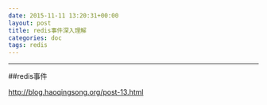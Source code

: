 ```yaml
---
date: 2015-11-11 13:20:31+00:00
layout: post
title: redis事件深入理解
categories: doc
tags: redis
---
```





----------


##redis事件

http://blog.haoqingsong.org/post-13.html